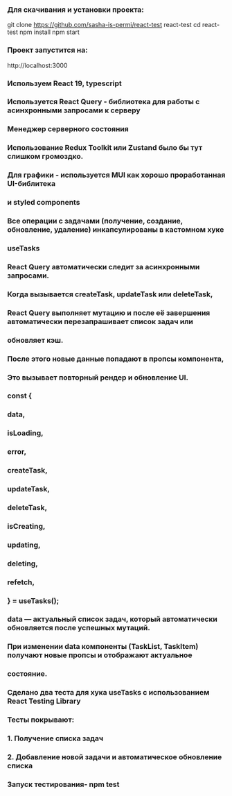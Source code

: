 ### Для скачивания и установки проекта:
git clone https://github.com/sasha-is-permi/react-test  react-test
cd react-test
npm install
npm start

### Проект запустится на:

http://localhost:3000


### Используем React 19, typescript
### Используется React Query - библиотека для работы с асинхронными запросами к серверу
### Менеджер серверного состояния
### Использование Redux Toolkit или Zustand было бы тут слишком громоздко.
### Для графики - используется MUI как хорошо проработанная UI-библитека 
### и styled components




### Все операции с задачами (получение, создание, обновление, удаление) инкапсулированы в кастомном хуке 
### useTasks

### React Query автоматически следит за асинхронными запросами.
### Когда вызывается createTask, updateTask или deleteTask, 
### React Query  выполняет мутацию и после её завершения автоматически  перезапрашивает список задач или 
### обновляет кэш.
### После этого новые данные попадают в пропсы компонента, 
### Это вызывает повторный рендер и обновление UI.


### const {
###  data,
###  isLoading,
###  error,
###  createTask,
###  updateTask,
###  deleteTask,
###  isCreating,
###  updating,
###  deleting,
###  refetch,
### } = useTasks();

### data — актуальный список задач, который автоматически обновляется после успешных мутаций.
### При изменении data компоненты (TaskList, TaskItem) получают новые пропсы и отображают актуальное
### состояние.

### Сделано два теста для хука useTasks с использованием React Testing Library 
### Тесты покрывают:  
### 1. Получение списка задач
### 2. Добавление новой задачи и автоматическое обновление списка

### Запуск тестирования- npm test
